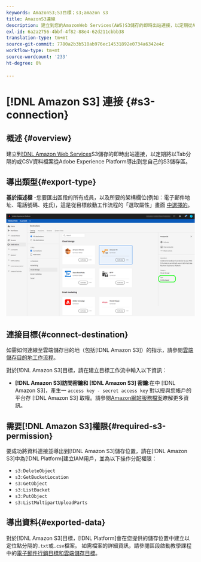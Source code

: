 ```yaml
---
keywords: AmazonS3;S3目標；s3;amazon s3
title: AmazonS3連線
description: 建立到您的AmazonWeb Services(AWS)S3儲存的即時出站連接，以定期從Adobe Experience Platform將Tab分隔或CSV資料檔案導出到您自己的S3儲存區。
exl-id: 6a2a2756-4bbf-4f82-88e4-62d211cbbb38
translation-type: tm+mt
source-git-commit: 7780a2b3b518ab976ec14531892e0734a6342e4c
workflow-type: tm+mt
source-wordcount: '233'
ht-degree: 0%

---
```


# [!DNL Amazon S3] 連接  {#s3-connection}

## 概述 {#overview}

建立到[!DNL Amazon Web Services](AWS)S3儲存的即時出站連接，以定期將以Tab分隔的或CSV資料檔案從Adobe Experience Platform導出到您自己的S3儲存區。

## 導出類型{#export-type}

**基於描述檔** -您要匯出區段的所有成員，以及所要的架構欄位(例如：電子郵件地址、電話號碼、姓氏)，這是從目標啟動工作流程的「選取屬性」畫面 [中選擇的](../../ui/activate-destinations.md#select-attributes)。

![AmazonS3基於配置檔案的出口類型](../../assets/catalog/cloud-storage/amazon-s3/catalog.png)

## 連接目標{#connect-destination}

如需如何連線至雲端儲存目的地（包括[!DNL Amazon S3]）的指示，請參閱[雲端儲存目的地工作流程](./workflow.md)。

對於[!DNL Amazon S3]目標，請在建立目標工作流中輸入以下資訊：

* **[!DNL Amazon S3]訪問密鑰和 [!DNL Amazon S3] 密鑰**:在中 [!DNL Amazon S3]，產生一 `access key - secret access key` 對以授與您帳戶的平台存 [!DNL Amazon S3] 取權。請參閱[Amazon網站服務檔案](https://docs.aws.amazon.com/IAM/latest/UserGuide/id_credentials_access-keys.html)瞭解更多資訊。

## 需要[!DNL Amazon S3]權限{#required-s3-permission}

要成功將資料連接並導出到[!DNL Amazon S3]儲存位置，請在[!DNL Amazon S3]中為[!DNL Platform]建立IAM用戶，並為以下操作分配權限：

* `s3:DeleteObject`
* `s3:GetBucketLocation`
* `s3:GetObject`
* `s3:ListBucket`
* `s3:PutObject`
* `s3:ListMultipartUploadParts`


<!--

Commenting out this note, as write permissions are assigned through the s3:PutObject permission.

>[!IMPORTANT]
>
>Platform needs `write` permissions on the bucket object where the export files will be delivered.

-->


## 導出資料{#exported-data}

對於[!DNL Amazon S3]目標，[!DNL Platform]會在您提供的儲存位置中建立以定位點分隔的`.txt`或`.csv`檔案。 如需檔案的詳細資訊，請參閱區段啟動教學課程中的[電子郵件行銷目標和雲端儲存目標](../../ui/activate-destinations.md#esp-and-cloud-storage)。
